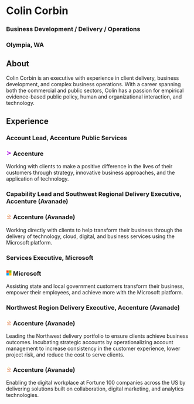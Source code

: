 # Colin Corbin
### **Business Development / Delivery / Operations**
### Olympia, WA
## **About**
Colin Corbin is an executive with experience in client delivery, business development, and complex business operations. With a career spanning both the commercial and public sectors, Colin has a passion for empirical evidence-based public policy, human and organizational interaction, and technology.
## **Experience**
### **Account Lead, Accenture Public Services**
### <img src="/assets/acn-logo.jpg" height="15" width="15" alt="Accenture"> Accenture
Working with clients to make a positive difference in the lives of their customers through strategy, innovative business approaches, and the application of technology.
### **Capability Lead and Southwest Regional Delivery Executive, Accenture (Avanade)**
### <img src="/assets/ava-logo.jpg" height="15" width="15" alt="Accenture"> Accenture (Avanade)
Working directly with clients to help transform their business through the delivery of technology, cloud, digital, and business services using the Microsoft platform.
### **Services Executive, Microsoft**
### <img src="/assets/msft-logo.png" height="15" width="15" alt="Accenture"> Microsoft
Assisting state and local government customers transform their business, empower their employees, and achieve more with the Microsoft platform.
### **Northwest Region Delivery Executive, Accenture (Avanade)**
### <img src="/assets/ava-logo.jpg" height="15" width="15" alt="Accenture"> Accenture (Avanade)
Leading the Northwest delivery portfolio to ensure clients achieve business outcomes. Incubating strategic accounts by operationalizing account management to increase consistency in the customer experience, lower project risk, and reduce the cost to serve clients.
### <img src="/assets/ava-logo.jpg" height="15" width="15" alt="Accenture"> Accenture (Avanade)
Enabling the digital workplace at Fortune 100 companies across the US by delivering solutions built on collaboration, digital marketing, and analytics technologies.
